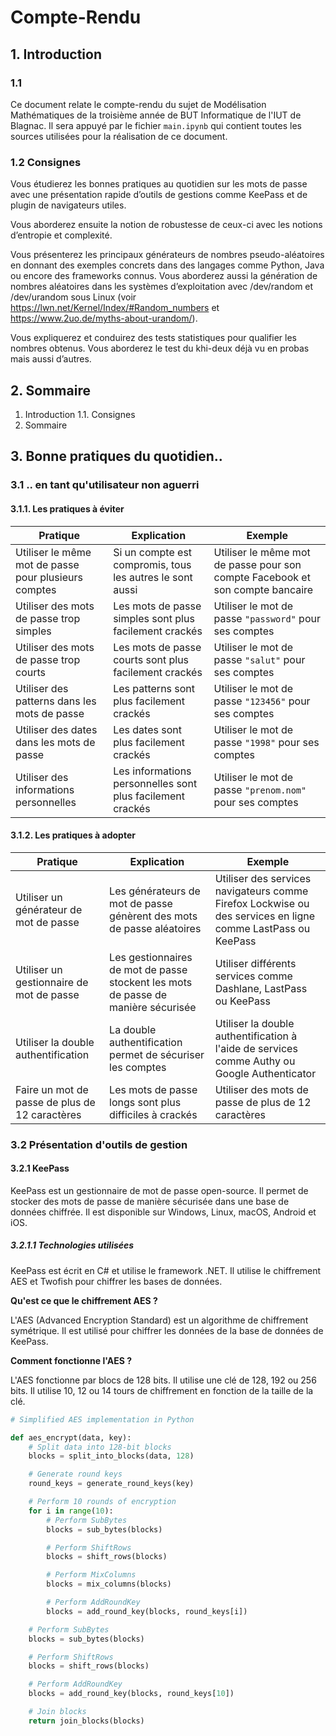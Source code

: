 # Compte-Rendu

## 1. Introduction

### 1.1

Ce document relate le compte-rendu du sujet de Modélisation Mathématiques de la troisième année de BUT Informatique de l'IUT de Blagnac.
Il sera appuyé par le fichier `main.ipynb` qui contient toutes les sources utilisées pour la réalisation de ce document.

### 1.2 Consignes

Vous étudierez les bonnes pratiques au quotidien sur les mots de passe avec une présentation rapide d’outils de gestions comme KeePass et de plugin de navigateurs utiles.

Vous aborderez ensuite la notion de robustesse de ceux-ci avec les notions d’entropie et complexité.

Vous présenterez les principaux générateurs de nombres pseudo-aléatoires en donnant des exemples concrets dans des langages comme Python, Java ou encore des frameworks connus. Vous aborderez aussi la génération de nombres aléatoires dans les systèmes d’exploitation avec /dev/random et /dev/urandom sous Linux (voir https://lwn.net/Kernel/Index/#Random_numbers et https://www.2uo.de/myths-about-urandom/).

Vous expliquerez et conduirez des tests statistiques pour qualifier les nombres obtenus. Vous aborderez le test du khi-deux déjà vu en probas mais aussi d’autres.

## 2. Sommaire

1. Introduction
   1.1. Consignes
2. Sommaire

## 3. Bonne pratiques du quotidien..

### 3.1 .. en tant qu'utilisateur non aguerri

#### 3.1.1. Les pratiques à éviter

| Pratique                                             | Explication                                                | Exemple                                                                       |
| ---------------------------------------------------- | ---------------------------------------------------------- | ----------------------------------------------------------------------------- |
| Utiliser le même mot de passe pour plusieurs comptes | Si un compte est compromis, tous les autres le sont aussi  | Utiliser le même mot de passe pour son compte Facebook et son compte bancaire |
| Utiliser des mots de passe trop simples              | Les mots de passe simples sont plus facilement crackés     | Utiliser le mot de passe `"password"` pour ses comptes                        |
| Utiliser des mots de passe trop courts               | Les mots de passe courts sont plus facilement crackés      | Utiliser le mot de passe `"salut"` pour ses comptes                           |
| Utiliser des patterns dans les mots de passe         | Les patterns sont plus facilement crackés                  | Utiliser le mot de passe `"123456"` pour ses comptes                          |
| Utiliser des dates dans les mots de passe            | Les dates sont plus facilement crackés                     | Utiliser le mot de passe `"1998"` pour ses comptes                            |
| Utiliser des informations personnelles               | Les informations personnelles sont plus facilement crackés | Utiliser le mot de passe `"prenom.nom"` pour ses comptes                      |

#### 3.1.2. Les pratiques à adopter

| Pratique                                       | Explication                                                                       | Exemple                                                                                                     |
| ---------------------------------------------- | --------------------------------------------------------------------------------- | ----------------------------------------------------------------------------------------------------------- |
| Utiliser un générateur de mot de passe         | Les générateurs de mot de passe génèrent des mots de passe aléatoires             | Utiliser des services navigateurs comme Firefox Lockwise ou des services en ligne comme LastPass ou KeePass |
| Utiliser un gestionnaire de mot de passe       | Les gestionnaires de mot de passe stockent les mots de passe de manière sécurisée | Utiliser différents services comme Dashlane, LastPass ou KeePass                                            |
| Utiliser la double authentification            | La double authentification permet de sécuriser les comptes                        | Utiliser la double authentification à l'aide de services comme Authy ou Google Authenticator                |
| Faire un mot de passe de plus de 12 caractères | Les mots de passe longs sont plus difficiles à crackés                            | Utiliser des mots de passe de plus de 12 caractères                                                         |

### 3.2 Présentation d'outils de gestion

#### 3.2.1 KeePass

KeePass est un gestionnaire de mot de passe open-source. Il permet de stocker des mots de passe de manière sécurisée dans une base de données chiffrée. Il est disponible sur Windows, Linux, macOS, Android et iOS.

##### 3.2.1.1 Technologies utilisées

KeePass est écrit en C# et utilise le framework .NET. Il utilise le chiffrement AES et Twofish pour chiffrer les bases de données.

**Qu'est ce que le chiffrement AES ?**

L'AES (Advanced Encryption Standard) est un algorithme de chiffrement symétrique. Il est utilisé pour chiffrer les données de la base de données de KeePass.

**Comment fonctionne l'AES ?**

L'AES fonctionne par blocs de 128 bits. Il utilise une clé de 128, 192 ou 256 bits. Il utilise 10, 12 ou 14 tours de chiffrement en fonction de la taille de la clé.

```py
# Simplified AES implementation in Python

def aes_encrypt(data, key):
    # Split data into 128-bit blocks
    blocks = split_into_blocks(data, 128)

    # Generate round keys
    round_keys = generate_round_keys(key)

    # Perform 10 rounds of encryption
    for i in range(10):
        # Perform SubBytes
        blocks = sub_bytes(blocks)

        # Perform ShiftRows
        blocks = shift_rows(blocks)

        # Perform MixColumns
        blocks = mix_columns(blocks)

        # Perform AddRoundKey
        blocks = add_round_key(blocks, round_keys[i])

    # Perform SubBytes
    blocks = sub_bytes(blocks)

    # Perform ShiftRows
    blocks = shift_rows(blocks)

    # Perform AddRoundKey
    blocks = add_round_key(blocks, round_keys[10])

    # Join blocks
    return join_blocks(blocks)
```
